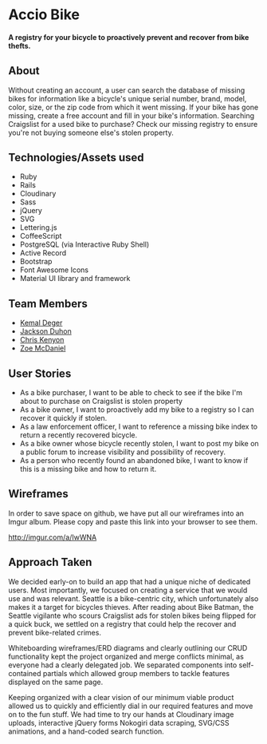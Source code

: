 # Accio Bike

#### A registry for your bicycle to proactively prevent and recover from bike thefts.

## About

Without creating an account, a user can search the database of missing bikes for
information like a bicycle's unique serial number, brand, model, color, size, 
or the zip code from which it went missing. If your bike has gone missing, create 
a free account and fill in your bike's information. Searching Craigslist for a used
bike to purchase? Check our missing registry to ensure you're not buying someone 
else's stolen property. 

## Technologies/Assets used

* Ruby
* Rails
* Cloudinary
* Sass
* jQuery
* SVG
* Lettering.js
* CoffeeScript
* PostgreSQL (via Interactive Ruby Shell)
* Active Record 
* Bootstrap
* Font Awesome Icons
* Material UI library and framework

## Team Members

* [Kemal Deger](https://github.com/kedeger)
* [Jackson Duhon](https://github.com/shway250)
* [Chris Kenyon](https://github.com/ChrisKenyon79)
* [Zoe McDaniel](https://github.com/zmcdaniel)

## User Stories

* As a bike purchaser, I want to be able to check to see if the bike I'm about to purchase
on Craigslist is stolen property
* As a bike owner, I want to proactively add my bike to a registry so I can recover it quickly if stolen.
* As a law enforcement officer, I want to reference a missing bike index to return a recently
recovered bicycle.
* As a bike owner whose bicycle recently stolen, I want to post my bike on a public forum to 
increase visibility and possibility of recovery.
* As a person who recently found an abandoned bike, I want to know if this is a missing bike and how to return it.

## Wireframes

In order to save space on github, we have put all our wireframes into an Imgur album. 
Please copy and paste this link into your browser to see them. 

http://imgur.com/a/IwWNA

## Approach Taken

We decided early-on to build an app that had a unique niche of dedicated users. Most importantly, we focused 
on creating a service that we would use and was relevant. Seattle is a bike-centric city, which unfortunately also
makes it a target for bicycles thieves. After reading about Bike Batman, the Seattle vigilante who scours Craigslist 
ads for stolen bikes being flipped for a quick buck, we settled on a registry that could help the recover and prevent 
bike-related crimes.

Whiteboarding wireframes/ERD diagrams and clearly outlining our CRUD functionality kept the project organized and 
merge conflicts minimal, as everyone had a clearly delegated job. We separated components into self-contained partials 
which allowed group members to tackle features displayed on the same page. 

Keeping organized with a clear vision of our minimum viable product allowed us to quickly and efficiently dial in our 
required features and move on to the fun stuff. We had time to try our hands at Cloudinary image uploads, interactive 
jQuery forms Nokogiri data scraping, SVG/CSS animations, and a hand-coded search function.

## 
